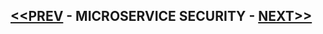 ## [<<PREV](Part_03_Spring_Boot_Microservices_Service_Discovery.md) - MICROSERVICE SECURITY - [NEXT>>](Part_06_Spring_Boot_Microservices_Resilience4J_Circuit_Breaker.md)

